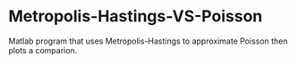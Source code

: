 # Metropolis-Hastings-VS-Poisson
Matlab program that uses Metropolis-Hastings to approximate Poisson then plots a comparion.
